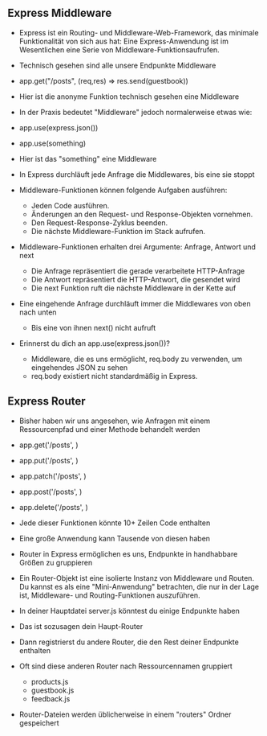 ## Express Middleware

- Express ist ein Routing- und Middleware-Web-Framework, das minimale Funktionalität von sich aus hat: Eine Express-Anwendung ist im Wesentlichen eine Serie von Middleware-Funktionsaufrufen.

- Technisch gesehen sind alle unsere Endpunkte Middleware
- app.get("/posts", (req,res) => res.send(guestbook))
- Hier ist die anonyme Funktion technisch gesehen eine Middleware

- In der Praxis bedeutet "Middleware" jedoch normalerweise etwas wie:
- app.use(express.json())
- app.use(something)
- Hier ist das "something" eine Middleware

- In Express durchläuft jede Anfrage die Middlewares, bis eine sie stoppt
  
- Middleware-Funktionen können folgende Aufgaben ausführen:
  - Jeden Code ausführen.
  - Änderungen an den Request- und Response-Objekten vornehmen.
  - Den Request-Response-Zyklus beenden.
  - Die nächste Middleware-Funktion im Stack aufrufen.

- Middleware-Funktionen erhalten drei Argumente: Anfrage, Antwort und next
  - Die Anfrage repräsentiert die gerade verarbeitete HTTP-Anfrage
  - Die Antwort repräsentiert die HTTP-Antwort, die gesendet wird
  - Die next Funktion ruft die nächste Middleware in der Kette auf

- Eine eingehende Anfrage durchläuft immer die Middlewares von oben nach unten
  - Bis eine von ihnen next() nicht aufruft

- Erinnerst du dich an app.use(express.json())?
  - Middleware, die es uns ermöglicht, req.body zu verwenden, um eingehendes JSON zu sehen
  - req.body existiert nicht standardmäßig in Express.

## Express Router

- Bisher haben wir uns angesehen, wie Anfragen mit einem Ressourcenpfad und einer Methode behandelt werden
- app.get('/posts', )
- app.put('/posts', )
- app.patch('/posts', )
- app.post('/posts', )
- app.delete('/posts', )

- Jede dieser Funktionen könnte 10+ Zeilen Code enthalten
- Eine große Anwendung kann Tausende von diesen haben

- Router in Express ermöglichen es uns, Endpunkte in handhabbare Größen zu gruppieren
- Ein Router-Objekt ist eine isolierte Instanz von Middleware und Routen. Du kannst es als eine "Mini-Anwendung" betrachten, die nur in der Lage ist, Middleware- und Routing-Funktionen auszuführen.
- In deiner Hauptdatei server.js könntest du einige Endpunkte haben
- Das ist sozusagen dein Haupt-Router
- Dann registrierst du andere Router, die den Rest deiner Endpunkte enthalten
- Oft sind diese anderen Router nach Ressourcennamen gruppiert
  - products.js
  - guestbook.js
  - feedback.js

- Router-Dateien werden üblicherweise in einem "routers" Ordner gespeichert